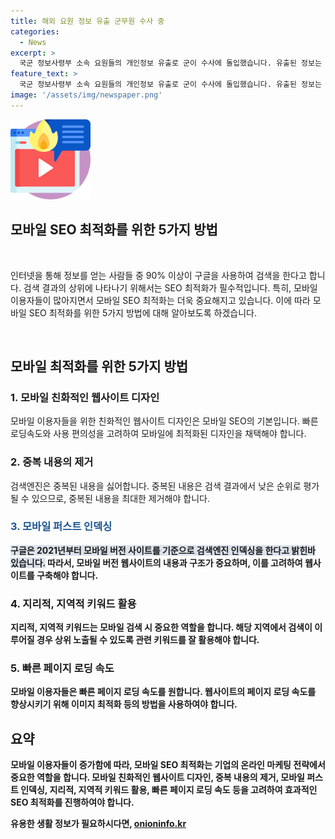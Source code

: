 ```yaml
---
title: 해외 요원 정보 유출 군무원 수사 중
categories:
  - News
excerpt: >
  국군 정보사령부 소속 요원들의 개인정보 유출로 군이 수사에 돌입했습니다. 유출된 정보는 외교관 등으로 위장한 화이트 요원과 숨은 블랙 요원 정보를 포함한 수천 건이며, 북한에도 넘어간 가능성이 제기됩니다. 국군방첩사령부는 개인 노트북을 유출 경로로 확인한 상태이며, 이전에도 정보사 공작팀장이 군사기밀을 외국에 유출한 사례가 있었습니다. 군은 엄정하게 처리할 예정이라고 밝혔습니다. (150자)
feature_text: >
  국군 정보사령부 소속 요원들의 개인정보 유출로 군이 수사에 돌입했습니다. 유출된 정보는 외교관 등으로 위장한 화이트 요원과 숨은 블랙 요원 정보를 포함한 수천 건이며, 북한에도 넘어간 가능성이 제기됩니다. 국군방첩사령부는 개인 노트북을 유출 경로로 확인한 상태이며, 이전에도 정보사 공작팀장이 군사기밀을 외국에 유출한 사례가 있었습니다. 군은 엄정하게 처리할 예정이라고 밝혔습니다. (150자)
image: '/assets/img/newspaper.png'
---
```


<p><img src="/assets/img/news.png" alt="rentncar 속보" /></p>

<h2>모바일 SEO 최적화를 위한 5가지 방법</h2>

<p data-ke-size="size16">&nbsp;</p>

<p>인터넷을 통해 정보를 얻는 사람들 중 90% 이상이 구글을 사용하여 검색을 한다고 합니다. 검색 결과의 상위에 나타나기 위해서는 SEO 최적화가 필수적입니다. 특히, 모바일 이용자들이 많아지면서 모바일 SEO 최적화는 더욱 중요해지고 있습니다. 이에 따라 모바일 SEO 최적화를 위한 5가지 방법에 대해 알아보도록 하겠습니다.</p>

<p data-ke-size="size16">&nbsp;</p>

<h2 data-ke-size="size26">모바일 최적화를 위한 5가지 방법</h2>

<h3>1. 모바일 친화적인 웹사이트 디자인</h3>

<p data-ke-size="size16">모바일 이용자들을 위한 친화적인 웹사이트 디자인은 모바일 SEO의 기본입니다. 빠른로딩속도와 사용 편의성을 고려하여 모바일에 최적화된 디자인을 채택해야 합니다.</p>

<h3>2. 중복 내용의 제거</h3>

<p data-ke-size="size16">검색엔진은 중복된 내용을 싫어합니다. 중복된 내용은 검색 결과에서 낮은 순위로 평가될 수 있으므로, 중복된 내용을 최대한 제거해야 합니다.</p>

<h3><b><span style="color: #1a5490;">3. 모바일 퍼스트 인덱싱</span><b></h3>

<p data-ke-size="size16"><b><span style="background-color: #21538527;">구글은 2021년부터 모바일 버전 사이트를 기준으로 검색엔진 인덱싱을 한다고 밝힌바 있습니다.</span></b> 따라서, 모바일 버전 웹사이트의 내용과 구조가 중요하며, 이를 고려하여 웹사이트를 구축해야 합니다.</p>

<h3>4. 지리적, 지역적 키워드 활용</h3>

<p data-ke-size="size16">지리적, 지역적 키워드는 모바일 검색 시 중요한 역할을 합니다. 해당 지역에서 검색이 이루어질 경우 상위 노출될 수 있도록 관련 키워드를 잘 활용해야 합니다.</p>

<h3>5. 빠른 페이지 로딩 속도</h3>

<p data-ke-size="size16">모바일 이용자들은 빠른 페이지 로딩 속도를 원합니다. 웹사이트의 페이지 로딩 속도를 향상시키기 위해 이미지 최적화 등의 방법을 사용하여야 합니다.</p>

<h2 data-ke-size="size26">요약</h2>

<p data-ke-size="size16">모바일 이용자들이 증가함에 따라, 모바일 SEO 최적화는 기업의 온라인 마케팅 전략에서 중요한 역할을 합니다. 모바일 친화적인 웹사이트 디자인, 중복 내용의 제거, 모바일 퍼스트 인덱싱, 지리적, 지역적 키워드 활용, 빠른 페이지 로딩 속도 등을 고려하여 효과적인 SEO 최적화를 진행하여야 합니다.</p>
유용한 생활 정보가 필요하시다면, <a href="https://onioninfo.kr" rel="dofollow">onioninfo.kr</a>


